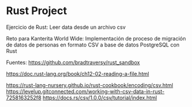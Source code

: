 # Rust Project
Ejercicio de Rust: Leer data desde un archivo csv

Reto para Kanterita World Wide:
Implementación de proceso de migración de datos de personas en formato CSV a base de datos PostgreSQL con Rust

Fuentes:
https://github.com/bradtraversy/rust_sandbox

https://doc.rust-lang.org/book/ch12-02-reading-a-file.html

https://rust-lang-nursery.github.io/rust-cookbook/encoding/csv.html
https://levelup.gitconnected.com/working-with-csv-data-in-rust-7258163252f8
https://docs.rs/csv/1.0.0/csv/tutorial/index.html
